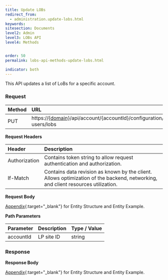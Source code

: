 ```yaml
---
title: Update LOBs
redirect_from:
  - administration.update-lobs.html
keywords:
sitesection: Documents
level2: Admin
level3: LOBs API
level4: Methods


order: 50
permalink: lobs-api-methods-update-lobs.html

indicator: both
---
```


This API updates a list of LoBs for a specific account.

### Request

 |Method | URL |
 |:--- | :--- |
 |PUT | https://[{domain}](/agent-domain-domain-api.html)/api/account/{accountId}/configuration/le-users/lobs |

**Request Headers**

| Header | Description |
 |:--- | :--- |
 |Authorization  |Contains token string to allow request authentication and authorization. |
 |If-Match | Contains data revision as known by the client. Allows optimization of the backend, networking, and client resources utilization. |

**Request Body**

[Appendix](administration-lobs-appendix.html){:target="_blank"} for Entity Structure and Entity Example.

**Path Parameters**

 |Parameter | Description  |Type / Value |
 |:---|  :--- | :--- |
 |accountId | LP site ID | string  |

### Response

**Response Body**

[Appendix](administration-lobs-appendix.html){:target="_blank"} for Entity Structure and Entity Example.
